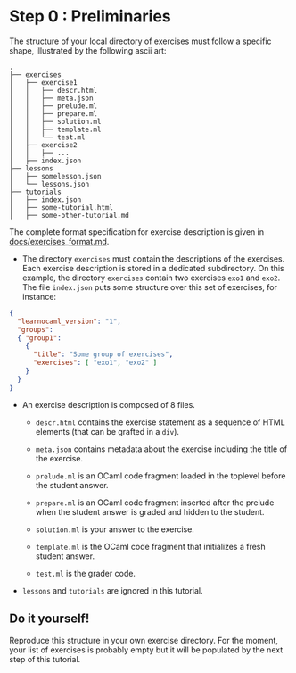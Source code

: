# Step 0 : Preliminaries

The structure of your local directory of exercises must follow a
specific shape, illustrated by the following ascii art:

```
.
├── exercises
│   ├── exercise1
│   │   ├── descr.html
│   │   ├── meta.json
│   │   ├── prelude.ml
│   │   ├── prepare.ml
│   │   ├── solution.ml
│   │   ├── template.ml
│   │   └── test.ml
│   ├── exercise2
│   │   ├── ...
│   ├── index.json
├── lessons
│   ├── somelesson.json
│   └── lessons.json
├── tutorials
│   ├── index.json
│   ├── some-tutorial.html
│   ├── some-other-tutorial.md
```

The complete format specification for exercise description is given in
[docs/exercises_format.md](../exercises_format.md).

- The directory `exercises` must contain the descriptions of the
  exercises. Each exercise description is stored in a dedicated
  subdirectory. On this example, the directory `exercises` contain two
  exercises `exo1` and `exo2`. The file `index.json` puts some structure
  over this set of exercises, for instance:

```json
{
  "learnocaml_version": "1",
  "groups":
  { "group1":
    {
      "title": "Some group of exercises",
      "exercises": [ "exo1", "exo2" ]
    }
  }
}
```

- An exercise description is composed of 8 files.

  - `descr.html` contains the exercise statement as a sequence of
  HTML elements (that can be grafted in a `div`).

  - `meta.json` contains metadata about the exercise including the title of the exercise.

  - `prelude.ml` is an OCaml code fragment loaded in the toplevel before
  the student answer.

  - `prepare.ml` is an OCaml code fragment inserted after the prelude when
  the student answer is graded and hidden to the student.

  - `solution.ml` is your answer to the exercise.

  - `template.ml` is the OCaml code fragment that initializes a fresh
    student answer.

  - `test.ml` is the grader code.

- `lessons` and `tutorials` are ignored in this tutorial.

## Do it yourself!

Reproduce this structure in your own exercise directory. For the moment,
your list of exercises is probably empty but it will be populated by the
next step of this tutorial.
